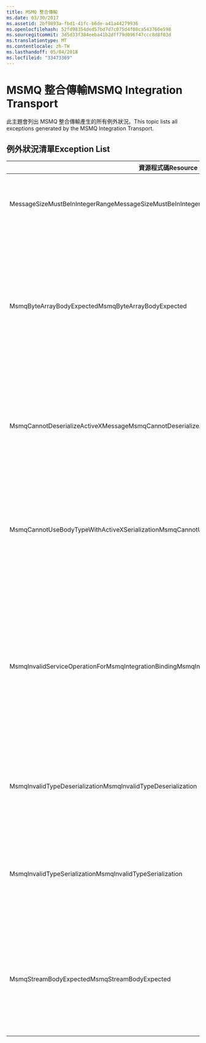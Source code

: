 ```yaml
---
title: MSMQ 整合傳輸
ms.date: 03/30/2017
ms.assetid: 2bf9893a-fbd1-41fc-b6de-a41a44279936
ms.openlocfilehash: 52fd98354ded57bd7d7c075d4f08ca543760e598
ms.sourcegitcommit: 3d5d33f384eeba41b2dff79d096f47ccc8d8f03d
ms.translationtype: MT
ms.contentlocale: zh-TW
ms.lasthandoff: 05/04/2018
ms.locfileid: "33473369"
---
```

# <a name="msmq-integration-transport"></a><span data-ttu-id="82474-102">MSMQ 整合傳輸</span><span class="sxs-lookup"><span data-stu-id="82474-102">MSMQ Integration Transport</span></span>
<span data-ttu-id="82474-103">此主題會列出 MSMQ 整合傳輸產生的所有例外狀況。</span><span class="sxs-lookup"><span data-stu-id="82474-103">This topic lists all exceptions generated by the MSMQ Integration Transport.</span></span>  
  
## <a name="exception-list"></a><span data-ttu-id="82474-104">例外狀況清單</span><span class="sxs-lookup"><span data-stu-id="82474-104">Exception List</span></span>  
  
|<span data-ttu-id="82474-105">資源程式碼</span><span class="sxs-lookup"><span data-stu-id="82474-105">Resource Code</span></span>|<span data-ttu-id="82474-106">資源字串</span><span class="sxs-lookup"><span data-stu-id="82474-106">Resource String</span></span>|  
|-------------------|---------------------|  
|<span data-ttu-id="82474-107">MessageSizeMustBeInIntegerRange</span><span class="sxs-lookup"><span data-stu-id="82474-107">MessageSizeMustBeInIntegerRange</span></span>|<span data-ttu-id="82474-108">此處理站會將訊息緩衝處理，因此訊息大小必須在整數值範圍內。</span><span class="sxs-lookup"><span data-stu-id="82474-108">This factory buffers messages, so the message sizes must be in the range of an integer value.</span></span>|  
|<span data-ttu-id="82474-109">MsmqByteArrayBodyExpected</span><span class="sxs-lookup"><span data-stu-id="82474-109">MsmqByteArrayBodyExpected</span></span>|<span data-ttu-id="82474-110">指定的序列化格式與 MSMQ 訊息本文不相符。</span><span class="sxs-lookup"><span data-stu-id="82474-110">A mismatch occurred between the specified serialization format and the body of the MSMQ message.</span></span> <span data-ttu-id="82474-111">無法傳送或接收訊息。</span><span class="sxs-lookup"><span data-stu-id="82474-111">The message cannot be sent or received.</span></span> <span data-ttu-id="82474-112">序列化格式 ByteArray 需要 MSMQ 訊息本文是 byte[] 型別。</span><span class="sxs-lookup"><span data-stu-id="82474-112">The serialization format ByteArray requires the body of the MSMQ message to be of type byte[].</span></span>|  
|<span data-ttu-id="82474-113">MsmqCannotDeserializeActiveXMessage</span><span class="sxs-lookup"><span data-stu-id="82474-113">MsmqCannotDeserializeActiveXMessage</span></span>|<span data-ttu-id="82474-114">發生 ActiveX 序列化錯誤。</span><span class="sxs-lookup"><span data-stu-id="82474-114">An ActiveX serialization error occurred.</span></span> <span data-ttu-id="82474-115">無法傳送或接收訊息。</span><span class="sxs-lookup"><span data-stu-id="82474-115">The message cannot be sent or received.</span></span> <span data-ttu-id="82474-116">指定的本文變數型別與實際 MSMQ 訊息本文不相符。</span><span class="sxs-lookup"><span data-stu-id="82474-116">The specified variant type for the body does not match the actual MSMQ message body.</span></span>|  
|<span data-ttu-id="82474-117">MsmqCannotUseBodyTypeWithActiveXSerialization</span><span class="sxs-lookup"><span data-stu-id="82474-117">MsmqCannotUseBodyTypeWithActiveXSerialization</span></span>|<span data-ttu-id="82474-118">訊息的屬性不相符。</span><span class="sxs-lookup"><span data-stu-id="82474-118">The properties of the message are mismatched.</span></span> <span data-ttu-id="82474-119">無法傳送或接收訊息。</span><span class="sxs-lookup"><span data-stu-id="82474-119">The message cannot be sent or received.</span></span> <span data-ttu-id="82474-120">若使用 ActiveX 序列化格式，便不可指定 BodyType 訊息屬性。</span><span class="sxs-lookup"><span data-stu-id="82474-120">The BodyType message property cannot be specified if the ActiveX serialization format is used.</span></span>|  
|<span data-ttu-id="82474-121">MsmqInvalidServiceOperationForMsmqIntegrationBinding</span><span class="sxs-lookup"><span data-stu-id="82474-121">MsmqInvalidServiceOperationForMsmqIntegrationBinding</span></span>|<span data-ttu-id="82474-122">MsmqIntegrationBinding 驗證失敗。</span><span class="sxs-lookup"><span data-stu-id="82474-122">The MsmqIntegrationBinding validation failed.</span></span> <span data-ttu-id="82474-123">無法啟動服務端點。</span><span class="sxs-lookup"><span data-stu-id="82474-123">The service endpoint cannot be started.</span></span> <span data-ttu-id="82474-124">指定的繫結不支援指定合約中指定服務作業的方法簽章。</span><span class="sxs-lookup"><span data-stu-id="82474-124">The specified binding does not support the method signature for the specified service operation in the specified contract.</span></span> <span data-ttu-id="82474-125">請更正服務作業，以使用 MsmqIntegrationBinding。</span><span class="sxs-lookup"><span data-stu-id="82474-125">Correct the service operation to use the MsmqIntegrationBinding.</span></span>|  
|<span data-ttu-id="82474-126">MsmqInvalidTypeDeserialization</span><span class="sxs-lookup"><span data-stu-id="82474-126">MsmqInvalidTypeDeserialization</span></span>|<span data-ttu-id="82474-127">無法辨識序列化格式，因此 ActiveX 序列化失敗。</span><span class="sxs-lookup"><span data-stu-id="82474-127">The ActiveX serialization failed because the serialization format cannot be recognized.</span></span> <span data-ttu-id="82474-128">無法傳送或接收訊息。</span><span class="sxs-lookup"><span data-stu-id="82474-128">The message cannot be sent or received.</span></span>|  
|<span data-ttu-id="82474-129">MsmqInvalidTypeSerialization</span><span class="sxs-lookup"><span data-stu-id="82474-129">MsmqInvalidTypeSerialization</span></span>|<span data-ttu-id="82474-130">無法辨識變數類型。</span><span class="sxs-lookup"><span data-stu-id="82474-130">The variant type is not recognized.</span></span> <span data-ttu-id="82474-131">ActiveX 序列化失敗。</span><span class="sxs-lookup"><span data-stu-id="82474-131">The ActiveX serialization failed.</span></span> <span data-ttu-id="82474-132">無法傳送或接收訊息。</span><span class="sxs-lookup"><span data-stu-id="82474-132">The message cannot be sent or received.</span></span> <span data-ttu-id="82474-133">不支援指定的變數類型。</span><span class="sxs-lookup"><span data-stu-id="82474-133">The specified variant type is not supported.</span></span>|  
|<span data-ttu-id="82474-134">MsmqStreamBodyExpected</span><span class="sxs-lookup"><span data-stu-id="82474-134">MsmqStreamBodyExpected</span></span>|<span data-ttu-id="82474-135">序列化格式與本文內容不相符。</span><span class="sxs-lookup"><span data-stu-id="82474-135">Mismatch between serialization format and body content.</span></span> <span data-ttu-id="82474-136">無法傳送或接收訊息。</span><span class="sxs-lookup"><span data-stu-id="82474-136">Message cannot be sent or received.</span></span> <span data-ttu-id="82474-137">只有型別資料流的本文才能使用資料流序列化模式傳送或接收。</span><span class="sxs-lookup"><span data-stu-id="82474-137">Only a body of type stream can be sent or received using the stream serialization mode.</span></span>|
